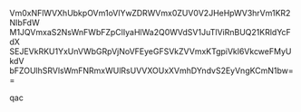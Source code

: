 Vm0xNFlWVXhUbkpOVm1oVlYwZDRWVmx0ZUV0V2JHeHpWV3hrVm1KR2NIbFdW
M1JQVmxaS2NsWnFWbFZpClIyaHlWa2Q0WVdSV1JuTlViRnBUQ21KRldYcFdX
SEJEVkRKU1YxUnVWbGRpVjNoVFEyeGFSVkZVVmxKTgpiVkl6VkcweFMyUkdV
bFZOUlhSRVlsWmFNRmxWUlRsUVVXOUxXVmhDYndvS2EyVngKCmN1bw==

qac